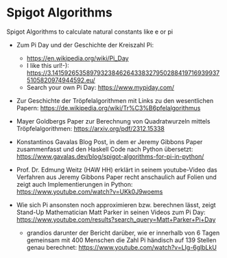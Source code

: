 # Spigot Algorithms
Spigot Algorithms to calculate natural constants like e or pi

* Zum Pi Day und der Geschichte der Kreiszahl Pi:
  * https://en.wikipedia.org/wiki/Pi_Day
  * I like this url!-): https://3.141592653589793238462643383279502884197169399375105820974944592.eu/
  * Search your own Pi Day: https://www.mypiday.com/
  
* Zur Geschichte der Tröpfelalgorithmen mit Links zu den wesentlichen Papern: https://de.wikipedia.org/wiki/Tr%C3%B6pfelalgorithmus
* Mayer Goldbergs Paper zur Berechnung von Quadratwurzeln mittels Tröpfelalgorithmen: https://arxiv.org/pdf/2312.15338
  
* Konstantinos Gavalas Blog Post, in dem er Jeremy Gibbons Paper zusammenfasst und den Haskell Code nach Python übersetzt: https://www.gavalas.dev/blog/spigot-algorithms-for-pi-in-python/

* Prof. Dr. Edmung Weitz (HAW HH) erklärt in seinem youtube-Video das Verfahren aus Jeremy Gibbons Paper recht anschaulich auf Folien und zeigt auch Implementierungen in Python: https://www.youtube.com/watch?v=UKk0J9woems
* Wie sich Pi ansonsten noch approximieren bzw. berechnen lässt, zeigt Stand-Up Mathematician Matt Parker in seinen Videos zum Pi Day: https://www.youtube.com/results?search_query=Matt+Parker+Pi+Day
  * grandios darunter der Bericht darüber, wie er innerhalb von 6 Tagen gemeinsam mit 400 Menschen die Zahl Pi händisch auf 139 Stellen genau berechnet: https://www.youtube.com/watch?v=LIg-6glbLkU
